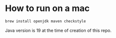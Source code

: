 # How to run on a mac

```bash
brew install openjdk maven checkstyle
```

Java version is 19 at the time of creation of this repo.
